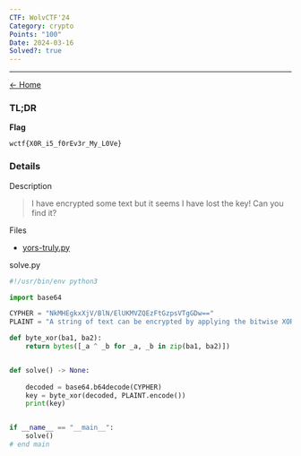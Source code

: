 ```yaml
---
CTF: WolvCTF'24
Category: crypto
Points: "100"
Date: 2024-03-16
Solved?: true
---
```

----
[<- Home](../../)
### TL;DR

**Flag**

```
wctf{X0R_i5_f0rEv3r_My_L0Ve}
```

### Details

Description

> I have encrypted some text but it seems I have lost the key! Can you find it?
> 

Files
- [yors-truly.py](https://github.com/WolvSec/WolvCTF-2024-Challenges-Public/blob/master/beginner/crypto/yors-truly/challenge/yors-truly.py "yors-truly.py")

solve.py

```python
#!/usr/bin/env python3 

import base64

CYPHER = "NkMHEgkxXjV/BlN/ElUKMVZQEzFtGzpsVTgGDw=="
PLAINT = "A string of text can be encrypted by applying the bitwise XOR operator to every character using a given key"

def byte_xor(ba1, ba2):
    return bytes([_a ^ _b for _a, _b in zip(ba1, ba2)])


def solve() -> None:
    
    decoded = base64.b64decode(CYPHER)
    key = byte_xor(decoded, PLAINT.encode())
    print(key)


if __name__ == "__main__":
    solve()
# end main
```

